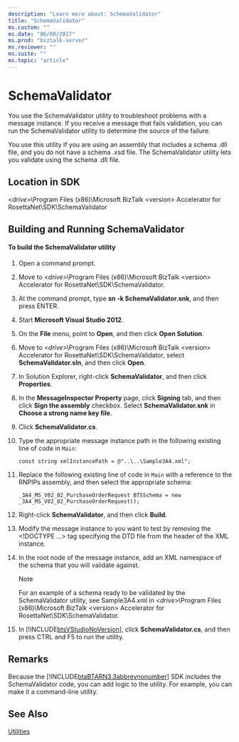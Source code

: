 ```yaml
---
description: "Learn more about: SchemaValidator"
title: "SchemaValidator"
ms.custom: ""
ms.date: "06/08/2017"
ms.prod: "biztalk-server"
ms.reviewer: ""
ms.suite: ""
ms.topic: "article"
---
```

# SchemaValidator
You use the SchemaValidator utility to troubleshoot problems with a message instance. If you receive a message that fails validation, you can run the SchemaValidator utility to determine the source of the failure.  
  
 You use this utility if you are using an assembly that includes a schema .dll file, and you do not have a schema .xsd file. The SchemaValidator utility lets you validate using the schema .dll file.  
  
## Location in SDK  
 \<*drive*\>\Program Files (x86)\Microsoft BizTalk \<version\> Accelerator for RosettaNet\SDK\SchemaValidator  
  
## Building and Running SchemaValidator  
  
#### To build the SchemaValidator utility  
  
1. Open a command prompt.  
  
2. Move to \<*drive*\>\Program Files (x86)\Microsoft BizTalk \<version\> Accelerator for RosettaNet\SDK\SchemaValidator.  
  
3. At the command prompt, type **sn -k SchemaValidator.snk**, and then press ENTER.  
  
4. Start **Microsoft Visual Studio 2012**.  
  
5. On the **File** menu, point to **Open**, and then click **Open Solution**.  
  
6. Move to \<*drive*\>\Program Files (x86)\Microsoft BizTalk \<version\> Accelerator for RosettaNet\SDK\SchemaValidator, select **SchemaValidator.sln**, and then click **Open**.  
  
7. In Solution Explorer, right-click **SchemaValidator**, and then click **Properties**.  
  
8. In the **MessageInspector Property**  page, click **Signing** tab, and then click **Sign the assembly** checkbox. Select **SchemaValidator.snk** in **Choose a strong name key file**.  
  
9. Click **SchemaValidator.cs**.  
  
10. Type the appropriate message instance path in the following existing line of code in `Main`:  
  
    ```  
    const string xmlInstancePath = @"..\..\Sample3A4.xml";  
    ```  
  
11. Replace the following existing line of code in `Main` with a reference to the RNPIPs assembly, and then select the appropriate schema:  
  
    ```  
    _3A4_MS_V02_02_PurchaseOrderRequest BTSSchema = new _3A4_MS_V02_02_PurchaseOrderRequest();  
    ```  
  
12. Right-click **SchemaValidator**, and then click **Build**.  
  
13. Modify the message instance to you want to test by removing the \<\!DOCTYPE …\> tag specifying the DTD file from the header of the XML instance.  
  
14. In the root node of the message instance, add an XML namespace of the schema that you will validate against.  
  
    > [!NOTE]
    >  For an example of a schema ready to be validated by the SchemaValidator utility, see Sample3A4.xml in \<*drive*\>\Program Files (x86)\Microsoft BizTalk \<version\> Accelerator for RosettaNet\SDK\SchemaValidator.  
  
15. In [!INCLUDE[btsVStudioNoVersion](../../includes/btsvstudionoversion-md.md)], click **SchemaValidator.cs**, and then press CTRL and F5 to run the utility.  
  
## Remarks  
 Because the [!INCLUDE[btaBTARN3.3abbrevnonumber](../../includes/btabtarn3-3abbrevnonumber-md.md)] SDK includes the SchemaValidator code, you can add logic to the utility. For example, you can make it a command-line utility.  
  
## See Also  
 [Utilities](../../adapters-and-accelerators/accelerator-rosettanet/utilities1.md)
